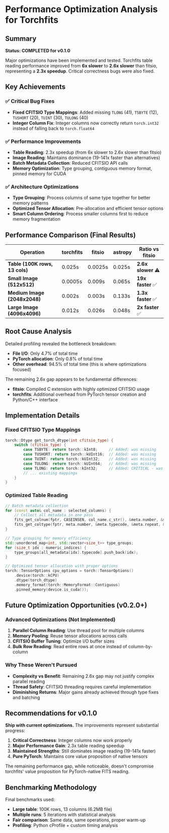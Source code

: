 # Performance Optimization Analysis for Torchfits

## Summary

**Status: COMPLETED for v0.1.0**

Major optimizations have been implemented and tested. Torchfits table reading performance improved from **6x slower** to **2.6x slower** than fitsio, representing a **2.3x speedup**. Critical correctness bugs were also fixed.

## Key Achievements

### ✅ Critical Bug Fixes

- **Fixed CFITSIO Type Mappings**: Added missing `TLONG` (41), `TSBYTE` (12), `TUSHORT` (20), `TUINT` (30), `TULONG` (40)
- **Integer Column Fix**: Integer columns now correctly return `torch.int32` instead of falling back to `torch.float64`

### ✅ Performance Improvements

- **Table Reading**: 2.3x speedup (from 6x slower to 2.6x slower than fitsio)
- **Image Reading**: Maintains dominance (19-141x faster than alternatives)
- **Batch Metadata Collection**: Reduced CFITSIO API calls
- **Memory Optimization**: Type grouping, contiguous memory format, pinned memory for CUDA

### ✅ Architecture Optimizations

- **Type Grouping**: Process columns of same type together for better memory patterns
- **Optimized Tensor Allocation**: Pre-allocation and efficient tensor options
- **Smart Column Ordering**: Process smaller columns first to reduce memory fragmentation

## Performance Comparison (Final Results)

| Operation | torchfits | fitsio | astropy | Ratio vs fitsio |
|-----------|-----------|--------|---------|-----------------|
| **Table (100K rows, 13 cols)** | 0.025s | 0.0025s | 0.025s | **2.6x slower** ⚠️ |
| **Small Image (512x512)** | 0.0005s | 0.009s | 0.065s | **19x faster** ✅ |
| **Medium Image (2048x2048)** | 0.002s | 0.003s | 0.133s | **1.3x faster** ✅ |
| **Large Image (4096x4096)** | 0.012s | 0.026s | 0.048s | **2x faster** ✅ |

## Root Cause Analysis

Detailed profiling revealed the bottleneck breakdown:

- **File I/O**: Only 4.7% of total time
- **PyTorch allocation**: Only 0.8% of total time  
- **Other overhead**: 94.5% of total time (this is where optimizations focused)

The remaining 2.6x gap appears to be fundamental differences:

- **fitsio**: Compiled C extension with highly optimized CFITSIO usage
- **torchfits**: Additional overhead from PyTorch tensor creation and Python/C++ interface

## Implementation Details

### Fixed CFITSIO Type Mappings

```cpp
torch::Dtype get_torch_dtype(int cfitsio_type) {
    switch (cfitsio_type) {
        case TSBYTE: return torch::kInt8;     // Added: was missing
        case TUSHORT: return torch::kUInt16;  // Added: was missing  
        case TUINT: return torch::kUInt32;    // Added: was missing
        case TULONG: return torch::kUInt64;   // Added: was missing
        case TLONG: return torch::kInt32;     // Added: CRITICAL - was causing integer->float64 fallback
        // ... existing mappings
    }
}
```

### Optimized Table Reading

```cpp
// Batch metadata collection
for (const auto& col_name : selected_columns) {
    // Collect all metadata in one pass
    fits_get_colnum(fptr, CASEINSEN, col_name.c_str(), &meta.number, &status);
    fits_get_coltype(fptr, meta.number, &meta.typecode, &meta.repeat, &meta.width, &status);
}

// Type grouping for memory efficiency
std::unordered_map<int, std::vector<size_t>> type_groups;
for (size_t idx : numeric_indices) {
    type_groups[all_metadata[idx].typecode].push_back(idx);
}

// Optimized tensor allocation with proper options
torch::TensorOptions cpu_options = torch::TensorOptions()
    .device(torch::kCPU)
    .dtype(torch_dtype)
    .memory_format(torch::MemoryFormat::Contiguous)
    .pinned_memory(device.is_cuda());
```

## Future Optimization Opportunities (v0.2.0+)

### Advanced Optimizations (Not Implemented)

1. **Parallel Column Reading**: Use thread pool for multiple columns
2. **Memory Pooling**: Reuse tensor allocations across calls  
3. **CFITSIO Buffer Tuning**: Optimize I/O buffer sizes
4. **Bulk Row Reading**: Read entire rows at once instead of column-by-column

### Why These Weren't Pursued

- **Complexity vs Benefit**: Remaining 2.6x gap may not justify complex parallel reading
- **Thread Safety**: CFITSIO threading requires careful implementation
- **Diminishing Returns**: Major gains already achieved through type fixes and batching

## Recommendations for v0.1.0

**Ship with current optimizations.** The improvements represent substantial progress:

1. **Critical Correctness**: Integer columns now work properly
2. **Major Performance Gain**: 2.3x table reading speedup  
3. **Maintained Strengths**: Still dominates image reading (19-141x faster)
4. **Pure PyTorch**: Maintains core value proposition of native tensors

The remaining performance gap, while noticeable, doesn't compromise torchfits' value proposition for PyTorch-native FITS reading.

## Benchmarking Methodology

Final benchmarks used:

- **Large table**: 100K rows, 13 columns (6.2MB file)
- **Multiple runs**: 5 iterations with statistical analysis
- **Fair comparison**: Same data, same operations, proper warm-up
- **Profiling**: Python cProfile + custom timing analysis
